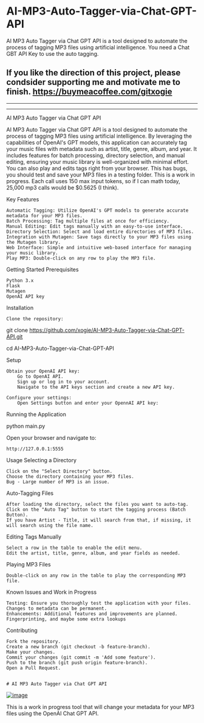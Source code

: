 # AI-MP3-Auto-Tagger-via-Chat-GPT-API
AI MP3 Auto Tagger via Chat GPT API is a tool designed to automate the process of tagging MP3 files using artificial intelligence. You need a Chat GBT API Key to use the auto tagging. 

If you like the direction of this project, please condsider supporting me and motivate me to finish. 
https://buymeacoffee.com/gitxogie
---
---
---
AI MP3 Auto Tagger via Chat GPT API

AI MP3 Auto Tagger via Chat GPT API is a tool designed to automate the process of tagging MP3 files using artificial intelligence. By leveraging the capabilities of OpenAI's GPT models, this application can accurately tag your music files with metadata such as artist, title, genre, album, and year. It includes features for batch processing, directory selection, and manual editing, ensuring your music library is well-organized with minimal effort. You can also play and edits tags right from your browser. This has bugs, you should test and save your MP3 files in a testing folder. This is a work in progress. Each call uses 150 max input tokens, so if I can math today, 25,000 mp3 calls would be $0.5625 (I think).

Key Features

    Automatic Tagging: Utilize OpenAI's GPT models to generate accurate metadata for your MP3 files.
    Batch Processing: Tag multiple files at once for efficiency.
    Manual Editing: Edit tags manually with an easy-to-use interface.
    Directory Selection: Select and load entire directories of MP3 files.
    Integration with Mutagen: Save tags directly to your MP3 files using the Mutagen library.
    Web Interface: Simple and intuitive web-based interface for managing your music library.
    Play MP3: Double-click on any row to play the MP3 file.

Getting Started
Prerequisites

    Python 3.x
    Flask
    Mutagen
    OpenAI API key

Installation

    Clone the repository:

git clone https://github.com/xogie/AI-MP3-Auto-Tagger-via-Chat-GPT-API.git

cd AI-MP3-Auto-Tagger-via-Chat-GPT-API

Setup

    Obtain your OpenAI API key:
        Go to OpenAI API.
        Sign up or log in to your account.
        Navigate to the API keys section and create a new API key.

    Configure your settings:
        Open Settings button and enter your OpennAI API key:

Running the Application

python main.py

Open your browser and navigate to:

    http://127.0.0.1:5555

Usage
Selecting a Directory

    Click on the "Select Directory" button.
    Choose the directory containing your MP3 files.
    Bug - Large number of MP3 is an issue. 

Auto-Tagging Files

    After loading the directory, select the files you want to auto-tag.
    Click on the "Auto Tag" button to start the tagging process (Batch Button).
    If you have Artist - Title, it will search from that, if missing, it will search using the file name. 
    

Editing Tags Manually

    Select a row in the table to enable the edit menu.
    Edit the artist, title, genre, album, and year fields as needed.
   
Playing MP3 Files

    Double-click on any row in the table to play the corresponding MP3 file.

Known Issues and Work in Progress

    Testing: Ensure you thoroughly test the application with your files. Changes to metadata can be permanent.
    Enhancements: Additional features and improvements are planned. Fingerprinting, and maybe some extra lookups
   

Contributing

    Fork the repository.
    Create a new branch (git checkout -b feature-branch).
    Make your changes.
    Commit your changes (git commit -m 'Add some feature').
    Push to the branch (git push origin feature-branch).
    Open a Pull Request.


    # AI MP3 Auto Tagger via Chat GPT API

<a href="https://ibb.co/YhCM8vD"><img src="https://i.ibb.co/YhCM8vD/image.png" alt="image" border="0"></a>

This is a work in progress tool that will change your metadata for your MP3 files using the OpenAI Chat GPT API.
